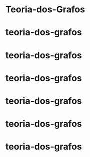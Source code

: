 # Teoria-dos-Grafos
# teoria-dos-grafos
# teoria-dos-grafos
# teoria-dos-grafos
# teoria-dos-grafos
# teoria-dos-grafos
# teoria-dos-grafos

